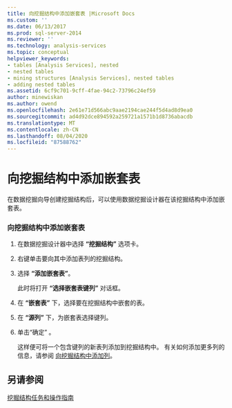 ```yaml
---
title: 向挖掘结构中添加嵌套表 |Microsoft Docs
ms.custom: ''
ms.date: 06/13/2017
ms.prod: sql-server-2014
ms.reviewer: ''
ms.technology: analysis-services
ms.topic: conceptual
helpviewer_keywords:
- tables [Analysis Services], nested
- nested tables
- mining structures [Analysis Services], nested tables
- adding nested tables
ms.assetid: 6cf9c701-9cff-4fae-94c2-73796c24ef59
author: minewiskan
ms.author: owend
ms.openlocfilehash: 2e61e71d566abc9aae2194cae244f5d4ad8d9ea0
ms.sourcegitcommit: ad4d92dce894592a259721a1571b1d8736abacdb
ms.translationtype: MT
ms.contentlocale: zh-CN
ms.lasthandoff: 08/04/2020
ms.locfileid: "87588762"
---
```

# <a name="add-a-nested-table-to-a-mining-structure"></a>向挖掘结构中添加嵌套表
  在数据挖掘向导创建挖掘结构后，可以使用数据挖掘设计器在该挖掘结构中添加嵌套表。  
  
### <a name="to-add-a-nested-table-to-a-mining-structure"></a>向挖掘结构中添加嵌套表  
  
1.  在数据挖掘设计器中选择 **“挖掘结构”** 选项卡。  
  
2.  右键单击要向其中添加表列的挖掘结构。  
  
3.  选择 **“添加嵌套表”**。  
  
     此时将打开 **“选择嵌套表键列”** 对话框。  
  
4.  在 **“嵌套表”** 下，选择要在挖掘结构中嵌套的表。  
  
5.  在 **“源列”** 下，为嵌套表选择键列。  
  
6.  单击“确定”  。  
  
     这样便可将一个包含键列的新表列添加到挖掘结构中。 有关如何添加更多列的信息，请参阅 [向挖掘结构中添加列](add-columns-to-a-mining-structure.md)。  
  
## <a name="see-also"></a>另请参阅  
 [挖掘结构任务和操作指南](mining-structure-tasks-and-how-tos.md)  
  
  
